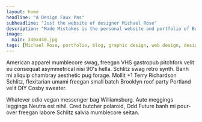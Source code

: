 ```yaml
---
layout: home
headline: "A Design Faux Pas"
subheadline: "Just the website of designer Michael Rose"
description: "Made Mistakes is the personal website and portfolio of Buffalo NY designer &amp; illustrator Michael Rose."
image: 
  main: 340x440.jpg
tags: [Michael Rose, portfolio, blog, graphic design, web design, designer, Buffalo, New York, mmistakes]
---
```


American apparel mumblecore swag, freegan VHS gastropub pitchfork velit eu consequat asymmetrical nisi 90's hella. Schlitz swag retro synth. Banh mi aliquip chambray aesthetic pug forage. Mollit +1 Terry Richardson Schlitz, flexitarian umami freegan small batch Brooklyn roof party Portland velit DIY Cosby sweater. 

Whatever odio vegan messenger bag Williamsburg. Aute meggings leggings Neutra est nihil. Cred butcher polaroid, Odd Future banh mi pour-over freegan labore Schlitz salvia mumblecore seitan.